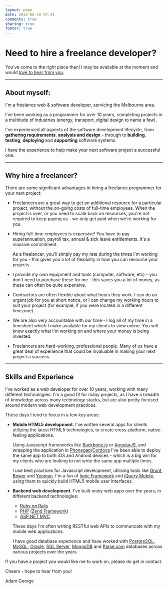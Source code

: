 ```yaml
---
layout: page
date: 2013-06-18 07:41
comments: true
sharing: true
footer: true
---
```


# Need to hire a freelance developer?

You've come to the right place then! I may be available at the moment and would
<a href="mailto:{{site.email}}?subject=hello">love to hear from you</a>.

--------------------------------------------------------------------------------
## About myself:

I'm a freelance web &amp; software developer, servicing the Melbourne area.

I've been working as a programmer for over 10 years, completing projects in a
multitude of industries (energy, transport, digital design to name a few).

I've experienced all aspects of the software development lifecycle, from
**gathering requirements**, **analysis and design** - through to **building**, **testing**,
**deploying** and **supporting** software systems.

I have the experience to help make your next software project a successful one.


--------------------------------------------------------------------------------
## Why hire a freelancer?

There are some significant advantages in hiring a freelance programmer for your
next project:

 * Freelancers are a great way to get an additional resource for a particular
   project, without the on-going costs of full-time employees. When the project
   is over, or you need to scale back on resources, you're not required to keep
   paying us - we only get paid when we're working for you.

 * Hiring full-time employees is expensive! You have to pay superannuation,
   payroll tax, annual & sick leave entitlements. It's a massive commitment.

   As a freelancer, you'll simply pay my rate during the times I'm working
   for you - this gives you a lot of flexibility in how you can resource your
   projects.

 * I provide my own equipment and tools (computer, software, etc) - you don't
   need to purchase these for me - this saves you a lot of money, as these can
   often be quite expensive.

 * Contractors are often flexible about what hours they work. I can do an
   urgent job for you at short notice, or I can change my working hours to suit
   your project (for example, if you were located in a different timezone).

 * We are also very accountable with our time - I log all of my time in a
   timesheet which I make available for my clients to view online. You will
   know exactly what I'm working on and where your money is being invested.

 * Freelancers are hard-working, professional people. Many of us have a great
   deal of experience that could be invaluable in making your next project a
   success.


--------------------------------------------------------------------------------
## Skills and Experience

I've worked as a web developer for over 10 years, working with many
different technologies. I'm a good fit for many projects, as I have a breadth
of knowledge across many technology stacks, but are also pretty focused around
modern web development practices.

These days I tend to focus in a few key areas:

 *  **Mobile HTML5 development**. I've written several apps for
    clients utilizing the latest HTML5 technologies, to create cross-platform,
    native-feeling applications.

    Using Javascript frameworks like [Backbone.js][1] or [AngularJS][2], and
    wrapping the application in [Phonegap][3]/[Cordova][4] I've been able to
    deploy the same app to both iOS and Android devices - which is a big win
    for my clients who are looking to not write the same app multiple times.

    I use best practices for Javascript development, utilising tools like
    [Grunt][5], [Bower][6] and [Yeoman][7]. I'm a fan of [Ionic Framework][19]
    and [jQuery Mobile][8], using them to quickly build HTML5 mobile user
    interfaces.

 *  **Backend web development**. I've built many web apps over the years,
    in different backend technologies:

    * [Ruby on Rails][9]
    * [PHP][10] ([Zend Framework][18])
    * [ASP.NET MVC][11]

    These days I'm often writing RESTful web APIs to communcate with my mobile
    web applications.

    I have good database experience and have worked with [PostgreSQL][12],
    [MySQL][13], [Oracle][14], [SQL Server][15], [MongoDB][16] and
    [Parse.com][17] databases across various projects over the years.

If you have a project you would like me to work on, please do get in contact.

Cheers - hope to hear from you!

Adam George

[1]: http://backbonejs.org
[2]: http://angularjs.org
[3]: http://phonegap.com
[4]: http://cordova.apache.org
[5]: http://gruntjs.com
[6]: http://bower.io
[7]: http://yeoman.io
[8]: http://jquerymobile.com

[9]: http://rubyonrails.org
[10]: http://php.net
[11]: http://www.asp.net/mvc
[12]: http://www.postgresql.org
[13]: http://www.mysql.com
[14]: http://www.oracle.com/au/products/database/overview/index.html 
[15]: http://www.microsoft.com/en-us/sqlserver/default.aspx
[16]: http://www.mongodb.org
[17]: http://www.parse.com
[18]: http://framework.zend.com
[19]: http://ionicframework.com
